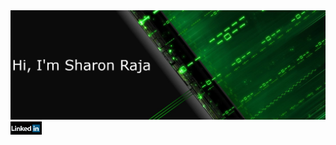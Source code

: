 <img src="./asserts/green-cover.png">
<a href="https://www.linkedin.com/in/sharon-raja-b07487147">
<img align="center" src="asserts/linkedin-logo.png" width="50px" alt="Linkedin account">
</a>
<!--
**SharonRaja/SharonRaja** is a ✨ _special_ ✨ repository because its `README.md` (this file) appears on your GitHub profile.

Here are some ideas to get you started:

- 🔭 I’m currently working on ...
- 🌱 I’m currently learning ...
- 👯 I’m looking to collaborate on ...
- 🤔 I’m looking for help with ...
- 💬 Ask me about ...
- 📫 How to reach me: ...
- 😄 Pronouns: ...
- ⚡ Fun fact: ...
-->

